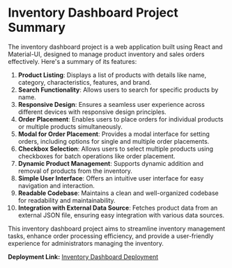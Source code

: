 # Inventory Dashboard Project Summary

The inventory dashboard project is a web application built using React and Material-UI, designed to manage product inventory and sales orders effectively. Here's a summary of its features:

1. **Product Listing**: Displays a list of products with details like name, category, characteristics, features, and brand.
2. **Search Functionality**: Allows users to search for specific products by name.
3. **Responsive Design**: Ensures a seamless user experience across different devices with responsive design principles.
4. **Order Placement**: Enables users to place orders for individual products or multiple products simultaneously.
5. **Modal for Order Placement**: Provides a modal interface for setting orders, including options for single and multiple order placements.
6. **Checkbox Selection**: Allows users to select multiple products using checkboxes for batch operations like order placement.
7. **Dynamic Product Management**: Supports dynamic addition and removal of products from the inventory.
8. **Simple User Interface**: Offers an intuitive user interface for easy navigation and interaction.
9. **Readable Codebase**: Maintains a clean and well-organized codebase for readability and maintainability.
10. **Integration with External Data Source**: Fetches product data from an external JSON file, ensuring easy integration with various data sources.

This inventory dashboard project aims to streamline inventory management tasks, enhance order processing efficiency, and provide a user-friendly experience for administrators managing the inventory.

**Deployment Link:** [Inventory Dashboard Deployment](https://admin-dashboard-one-brown.vercel.app/)
